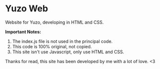 # Yuzo Web
Website for Yuzo, developing in HTML and CSS.

**Important Notes:**
1. The index.js file is not used in the principal code.
2. This code is 100% original, not copied.
3. This site isn't use Javascript, only use HTML and CSS.

Thanks for read, this site has been developed by me with a lot of love. <3

